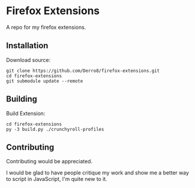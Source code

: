 
# Firefox Extensions

A repo for my firefox extensions.




## Installation

Download source:

    git clone https://github.com/Derro8/firefox-extensions.git
    cd firefox-extensions
    git submodule update --remote


## Building

Build Extension:

    cd firefox-extensions
    py -3 build.py ./crunchyroll-profiles 



## Contributing

Contributing would be appreciated.

I would be glad to have people critique my work and show me a better way to script in JavaScript, I'm quite new to it.

